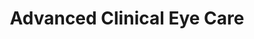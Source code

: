 ---
title: "Advanced Clinical Eye Care"
url: /bangor/advanced-clinical-eye-care/
shop: Einkaufszentrum
---